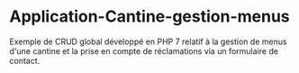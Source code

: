 # Application-Cantine-gestion-menus
Exemple de CRUD global développé en PHP 7 relatif à la gestion de menus d'une cantine et la prise en compte de réclamations via un formulaire de contact.

